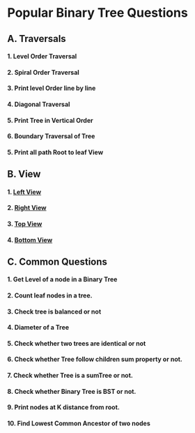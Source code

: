 # Popular Binary Tree Questions

## A. Traversals
#### 1. Level Order Traversal 
#### 2. Spiral Order Traversal
#### 3. Print level Order line by line
#### 4. Diagonal Traversal 
#### 5. Print Tree in Vertical Order
#### 6. Boundary Traversal of Tree
#### 5. Print all path Root to leaf View

## B. View 
#### 1. [Left View](https://github.com/grv0908/InterviewPreparation/blob/master/Trees/LeftView.java)
#### 2. [Right View](https://github.com/grv0908/InterviewPreparation/blob/master/Trees/RightView.java)
#### 3. [Top View](https://github.com/grv0908/InterviewPreparation/blob/master/Trees/TopView.java)
#### 4. [Bottom View](https://github.com/grv0908/InterviewPreparation/blob/master/Trees/BottomView.java)

## C. Common Questions
#### 1. Get Level of a node in a Binary Tree
#### 2. Count leaf nodes in a tree.
#### 3. Check tree is balanced or not
#### 4. Diameter of a Tree
#### 5. Check whether two trees are identical or not 
#### 6. Check whether Tree follow children sum property or not.
#### 7. Check whether Tree is a sumTree or not.
#### 8. Check whether Binary Tree is BST or not.
#### 9. Print nodes at K distance from root.
#### 10. Find Lowest Common Ancestor of two nodes
